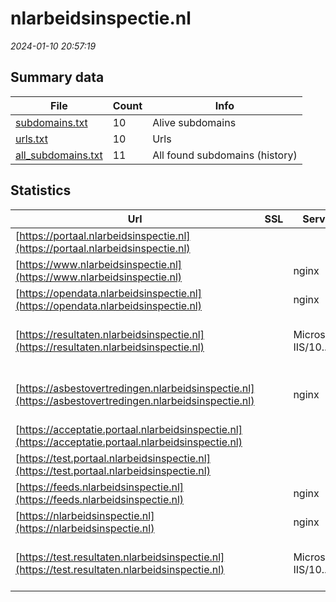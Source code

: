 # nlarbeidsinspectie.nl
*2024-01-10 20:57:19*
## Summary data
| File       | Count | Info |
|------------|-------|------|
|[subdomains.txt](/data/nlarbeidsinspectie.nl/subdomains.txt)|10|Alive subdomains|
|[urls.txt](/data/nlarbeidsinspectie.nl/urls.txt)|10|Urls|
|[all_subdomains.txt](/data/nlarbeidsinspectie.nl/all_subdomains.txt)|11|All found subdomains (history)|
## Statistics
| Url | SSL | Server | Cookie | HSTS | CSP | XFO | XXP | RP | Tech |Title |
|------------|-------|------|------|------|------|------|------|------|------|------|
|[https://portaal.nlarbeidsinspectie.nl](https://portaal.nlarbeidsinspectie.nl)| ||:warning: |:white_check_mark: | :white_check_mark:| :white_check_mark: | :white_check_mark: | :white_check_mark: |HSTS Microsoft ASP.NET|Webportaal|
|[https://www.nlarbeidsinspectie.nl](https://www.nlarbeidsinspectie.nl)| |nginx| |:white_check_mark: |:warning: | :white_check_mark: | :white_check_mark: | :white_check_mark: |Bloomreach HSTS Nginx|Home | Nederland...|
|[https://opendata.nlarbeidsinspectie.nl](https://opendata.nlarbeidsinspectie.nl)| |nginx| |:white_check_mark: | | :white_check_mark: | :white_check_mark: | :white_check_mark: |HSTS Nginx||
|[https://resultaten.nlarbeidsinspectie.nl](https://resultaten.nlarbeidsinspectie.nl)| |Microsoft-IIS/10...| |:white_check_mark: | | | | :white_check_mark: |AngularJS HSTS IIS:10.0 Microsoft ASP.NET:4.0.30319 Windows Server|Overzicht uitgev...|
|[https://asbestovertredingen.nlarbeidsinspectie.nl](https://asbestovertredingen.nlarbeidsinspectie.nl)| |nginx| | | | | | :white_check_mark: |Bloomreach HSTS Nginx Phusion Passenger:6.0.12 Ruby Ruby on Rails|Asbestovertredin...|
|[https://acceptatie.portaal.nlarbeidsinspectie.nl](https://acceptatie.portaal.nlarbeidsinspectie.nl)| ||:warning: |:white_check_mark: | :white_check_mark:| :white_check_mark: | :white_check_mark: | :white_check_mark: |HSTS|Webportaal|
|[https://test.portaal.nlarbeidsinspectie.nl](https://test.portaal.nlarbeidsinspectie.nl)| ||:warning: |:white_check_mark: | :white_check_mark:| :white_check_mark: | :white_check_mark: | :white_check_mark: |HSTS|Webportaal|
|[https://feeds.nlarbeidsinspectie.nl](https://feeds.nlarbeidsinspectie.nl)| |nginx| |:white_check_mark: | | :white_check_mark: | :white_check_mark: | :white_check_mark: |HSTS Nginx||
|[https://nlarbeidsinspectie.nl](https://nlarbeidsinspectie.nl)| |nginx| |:white_check_mark: |:warning: | :white_check_mark: | :white_check_mark: | :white_check_mark: |HSTS Nginx|301 Moved Perman...|
|[https://test.resultaten.nlarbeidsinspectie.nl](https://test.resultaten.nlarbeidsinspectie.nl)| |Microsoft-IIS/10...| |:white_check_mark: | | | | :white_check_mark: |AngularJS HSTS IIS:10.0 Microsoft ASP.NET:4.0.30319 Windows Server|Overzicht uitgev...|